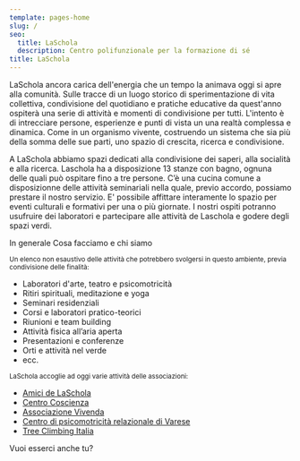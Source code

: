 ```yaml
---
template: pages-home
slug: /
seo:
  title: LaSchola
  description: Centro polifunzionale per la formazione di sé
title: LaSchola
---
```


<Row top={6}>
<Col md={6} initial>

LaSchola ancora carica dell'energia che un tempo la animava oggi si apre alla comunità. Sulle tracce di un luogo storico di sperimentazione di vita collettiva, condivisione del quotidiano e pratiche educative da quest'anno ospiterà una serie di attività e momenti di condivisione per tutti. L'intento è di intrecciare persone, esperienze e punti di vista un una realtà complessa e dinamica. Come in un organismo vivente, costruendo un sistema che sia più della somma delle sue parti, uno spazio di crescita, ricerca e condivisione.

</Col>
<Col md={6}>

A LaSchola abbiamo spazi dedicati alla condivisione dei saperi, alla socialità e alla ricerca. Laschola ha a disposizione 13 stanze con bagno, ognuna delle quali può ospitare fino a tre persone. C’è una cucina comune a disposizionne delle attività seminariali nella quale, previo accordo, possiamo prestare il nostro servizio. E' possibile affittare interamente lo spazio per eventi culturali e formativi per una o più giornate. I nostri ospiti potranno usufruire dei laboratori e partecipare alle attività de Laschola e godere degli spazi verdi.

</Col>
</Row>

<SectionTitle>In generale</SectionTitle>
<SectionSubtitle>Cosa facciamo e chi siamo</SectionSubtitle>

<Row top={3}>
<Col md={6}>

<small>Un elenco non esaustivo delle attività che potrebbero svolgersi in questo ambiente, previa condivisione delle finalità:</small>

<div>

- Laboratori d'arte, teatro e psicomotricità
- Ritiri spirituali, meditazione e yoga
- Seminari residenziali
- Corsi e laboratori pratico-teorici
- Riunioni e team building
- Attività fisica all’aria aperta
- Presentazioni e conferenze
- Orti e attività nel verde
- ecc.

</div>

</Col>
<Col md={6}>

<small>LaSchola accoglie ad oggi varie attività delle associazioni:</small>

<div>

- [Amici de LaSchola](/partners/amici-de-laschola/)
- [Centro Coscienza](/partners/centro-coscienza/)
- [Associazione Vivenda](/partners/associazione-vivenda/)
- [Centro di psicomotricità relazionale di Varese](/partners/centro-studi-di-psicomotricità-relazionale/)
- [Tree Climbing Italia](/partners/tree-climbing-italia/)

</div>

<BtnLink to="/it/contatti/">Vuoi esserci anche tu?</BtnLink>

</Col>
</Row>
